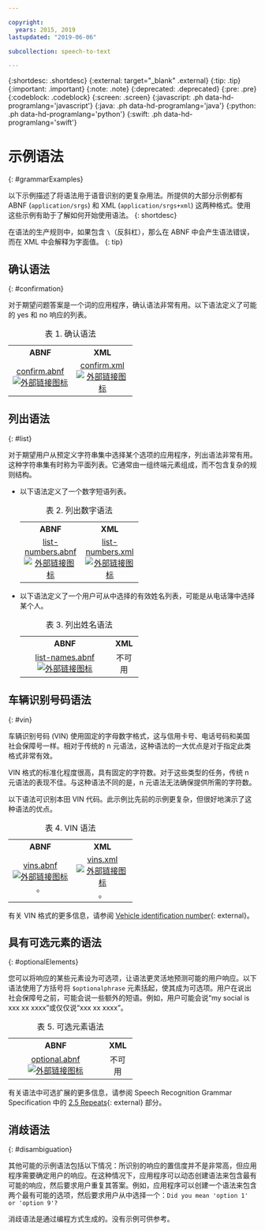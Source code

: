 ```yaml
---

copyright:
  years: 2015, 2019
lastupdated: "2019-06-06"

subcollection: speech-to-text

---
```


{:shortdesc: .shortdesc}
{:external: target="_blank" .external}
{:tip: .tip}
{:important: .important}
{:note: .note}
{:deprecated: .deprecated}
{:pre: .pre}
{:codeblock: .codeblock}
{:screen: .screen}
{:javascript: .ph data-hd-programlang='javascript'}
{:java: .ph data-hd-programlang='java'}
{:python: .ph data-hd-programlang='python'}
{:swift: .ph data-hd-programlang='swift'}

# 示例语法
{: #grammarExamples}

以下示例描述了将语法用于语音识别的更复杂用法。所提供的大部分示例都有 ABNF (`application/srgs`) 和 XML (`application/srgs+xml`) 这两种格式。使用这些示例有助于了解如何开始使用语法。
{: shortdesc}

在语法的生产规则中，如果包含 `\`（反斜杠），那么在 ABNF 中会产生语法错误，而在 XML 中会解释为字面值。
{: tip}

## 确认语法
{: #confirmation}

对于期望问题答案是一个词的应用程序，确认语法非常有用。以下语法定义了可能的 yes 和 no 响应的列表。

<table style="width:50%">
  <caption>表 1. 确认语法</caption>
  <tr>
    <th style="text-align:center">ABNF</th>
    <th style="text-align:center">XML</th>
  </tr>
  <tr>
    <td style="text-align:center">
      <a target="_blank" href="https://watson-developer-cloud.github.io/doc-tutorial-downloads/speech-to-text/grammars/confirm.abnf" download="confirm.abnf">confirm.abnf <img src="../../icons/launch-glyph.svg" alt="外部链接图标" title="外部链接图标"></a>
    </td>
    <td style="text-align:center">
      <a target="_blank" href="https://watson-developer-cloud.github.io/doc-tutorial-downloads/speech-to-text/grammars/confirm.xml" download="confirm.xml">confirm.xml <img src="../../icons/launch-glyph.svg" alt="外部链接图标" title="外部链接图标"></a>
    </td>
  </tr>
</table>

## 列出语法
{: #list}

对于期望用户从预定义字符串集中选择某个选项的应用程序，列出语法非常有用。这种字符串集有时称为平面列表。它通常由一组终端元素组成，而不包含复杂的规则结构。

-   以下语法定义了一个数字短语列表。

    <table style="width:50%">
      <caption>表 2. 列出数字语法</caption>
      <tr>
        <th style="text-align:center">ABNF</th>
        <th style="text-align:center">XML</th>
      </tr>
      <tr>
        <td style="text-align:center">
          <a target="_blank" href="https://watson-developer-cloud.github.io/doc-tutorial-downloads/speech-to-text/grammars/list-numbers.abnf" download="list-numbers.abnf">list-numbers.abnf <img src="../../icons/launch-glyph.svg" alt="外部链接图标" title="外部链接图标"></a>
        </td>
        <td style="text-align:center">
          <a target="_blank" href="https://watson-developer-cloud.github.io/doc-tutorial-downloads/speech-to-text/grammars/list-numbers.xml" download="list-numbers.xml">list-numbers.xml <img src="../../icons/launch-glyph.svg" alt="外部链接图标" title="外部链接图标"></a>
        </td>
      </tr>
    </table>

-   以下语法定义了一个用户可从中选择的有效姓名列表，可能是从电话簿中选择某个人。

    <table style="width:50%">
      <caption>表 3. 列出姓名语法</caption>
      <tr>
        <th style="text-align:center">ABNF</th>
        <th style="text-align:center">XML</th>
      </tr>
      <tr>
        <td style="text-align:center">
          <a target="_blank" href="https://watson-developer-cloud.github.io/doc-tutorial-downloads/speech-to-text/grammars/list-names.abnf" download="list-names.abnf">list-names.abnf <img src="../../icons/launch-glyph.svg" alt="外部链接图标" title="外部链接图标"></a>
        </td>
        <td style="text-align:center">
          不可用
        </td>
      </tr>
    </table>

## 车辆识别号码语法
{: #vin}

车辆识别号码 (VIN) 使用固定的字母数字格式，这与信用卡号、电话号码和美国社会保障号一样。相对于传统的 n 元语法，这种语法的一大优点是对于指定此类格式非常有效。

VIN 格式的标准化程度很高，具有固定的字符数。对于这些类型的任务，传统 n 元语法的表现不佳。与这种语法不同的是，n 元语法无法确保提供所需的字符数。

以下语法可识别本田 VIN 代码。此示例比先前的示例更复杂，但很好地演示了这种语法的优点。

<table style="width:50%">
  <caption>表 4. VIN 语法</caption>
  <tr>
    <th style="text-align:center">ABNF</th>
    <th style="text-align:center">XML</th>
  </tr>
  <tr>
    <td style="text-align:center">
      <a target="_blank" href="https://watson-developer-cloud.github.io/doc-tutorial-downloads/speech-to-text/grammars/vins.abnf" download="vins.abnf">vins.abnf <img src="../../icons/launch-glyph.svg" alt="外部链接图标" title="外部链接图标"></a>。
    </td>
    <td style="text-align:center">
      <a target="_blank" href="https://watson-developer-cloud.github.io/doc-tutorial-downloads/speech-to-text/grammars/vins.xml" download="vins.xml">vins.xml <img src="../../icons/launch-glyph.svg" alt="外部链接图标" title="外部链接图标"></a>。
    </td>
  </tr>
</table>

有关 VIN 格式的更多信息，请参阅 [Vehicle identification number](https://wikipedia.org/wiki/Vehicle_identification_number){: external}。

## 具有可选元素的语法
{: #optionalElements}

您可以将响应的某些元素设为可选项，让语法更灵活地预测可能的用户响应。以下语法使用了方括号将 `$optionalphrase` 元素括起，使其成为可选项。用户在说出社会保障号之前，可能会说一些额外的短语。例如，用户可能会说“my social is xxx xx xxxx”或仅仅说“xxx xx xxxx”。

<table style="width:50%">
  <caption>表 5. 可选元素语法</caption>
  <tr>
    <th style="text-align:center">ABNF</th>
    <th style="text-align:center">XML</th>
  </tr>
  <tr>
    <td style="text-align:center">
      <a target="_blank" href="https://watson-developer-cloud.github.io/doc-tutorial-downloads/speech-to-text/grammars/optional.abnf" download="optional.abnf">optional.abnf <img src="../../icons/launch-glyph.svg" alt="外部链接图标" title="外部链接图标"></a>
    </td>
    <td style="text-align:center">
      不可用
    </td>
  </tr>
</table>

有关语法中可选扩展的更多信息，请参阅 Speech Recognition Grammar Specification 中的 [2.5 Repeats](https://www.w3.org/TR/speech-grammar/#S2.5){: external} 部分。

## 消歧语法
{: #disambiguation}

其他可能的示例语法包括以下情况：所识别的响应的置信度并不是非常高，但应用程序需要确定用户的响应。在这种情况下，应用程序可以动态创建语法来包含最有可能的响应，然后要求用户重复其答案。例如，应用程序可以创建一个语法来包含两个最有可能的选项，然后要求用户从中选择一个：`Did you mean 'option 1' or 'option 9'?`

消歧语法是通过编程方式生成的。没有示例可供参考。
